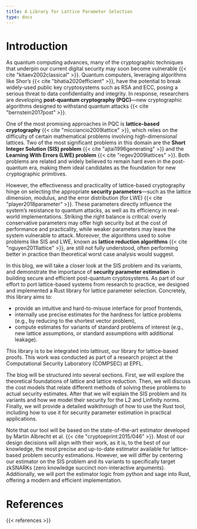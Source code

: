 ```yaml
---
title: A Library for Lattice Parameter Selection
type: docs
---
```

# Introduction


As quantum computing advances, many of the cryptographic techniques that underpin our current digital security may soon become vulnerable {{< cite "kitaev2002classical" >}}. Quantum computers, leveraging algorithms like Shor’s {{< cite "bhatia2020efficient" >}}, have the potential to break widely-used public key cryptosystems such as RSA and ECC, posing a serious threat to data confidentiality and integrity. In response, researchers are developing **post-quantum cryptography (PQC)**—new cryptographic algorithms designed to withstand quantum attacks {{< cite "bernstein2017post" >}}.

One of the most promising approaches in PQC is **lattice-based cryptography** {{< cite "micciancio2009lattice" >}}, which relies on the difficulty of certain mathematical problems involving high-dimensional lattices. Two of the most significant problems in this domain are the **Short Integer Solution (SIS) problem** {{< cite "ajtai1996generating" >}} and the **Learning With Errors (LWE) problem** {{< cite "regev2009lattices" >}}. Both problems are related and widely believed to remain hard even in the post-quantum era, making them ideal candidates as the foundation for new cryptographic primitives.

However, the effectiveness and practicality of lattice-based cryptography hinge on selecting the appropriate **security parameters**—such as the lattice dimension, modulus, and the error distribution (for LWE) {{< cite "player2018parameter" >}}. These parameters directly influence the system’s resistance to quantum attacks, as well as its efficiency in real-world implementations. Striking the right balance is critical: overly conservative parameters may offer high security but at the cost of performance and practicality, while weaker parameters may leave the system vulnerable to attack. Moreover, the algorithms used to solve problems like SIS and LWE, known as **lattice reduction algorithms** {{< cite "nguyen2011lattice" >}}, are still not fully understood, often performing better in practice than theoretical worst case 
analysis would suggest.



In this blog, we will take a closer look at the SIS problem and its variants, and demonstrate the importance of **security parameter estimation** in building secure and efficient post-quantum cryptosystems. As part of our effort to port lattice-based systems from research to practice, we designed and implemented a Rust library for lattice parameter selection. Concretely, this library aims to: 

 - provide an intuitive and hard-to-misuse interface for proof frontends, 
 - internally use precise estimates for the hardness for lattice problems (e.g., by reducing to the shortest vector problem),
 - compute estimates for variants of standard problems of interest (e.g., new lattice assumptions, or standard assumptions with additional leakage). 
    
This library is to be integrated into lattirust, our library for lattice-based proofs.  This work was conducted as part of a research project at the Computational Security Laboratory (COMPSEC) at EPFL.

The blog will be structured into several sections. First, we will explore the theoretical foundations of lattice and lattice reduction. Then, we will discuss the cost models that relate different methods of solving these problems to actual security estimates. After that we will explain the SIS problem and its variants and how we model their security for the L2 and Linfinity norms. Finally, we will provide a detailed walkthrough of how to use the Rust tool, including how to use it for security parameter estimation in practical applications.

Note that our tool will be based on the state-of-the-art estimator developed by Martin Albrecht et al. {{< cite "cryptoeprint:2015/046" >}}. Most of our design decisions will align with their work, as it is, to the best of our knowledge, the most precise and up-to-date estimator available for lattice-based problem security estimations. However, we will differ by centering our estimator on the SIS problem and its variants to specifically target zkSNARKs (zero knowledge succinct non-interactive arguments). Additionally, we will port the estimator logic from python and sage into Rust, offering a modern and efficient implementation.

# References

{{< references >}}